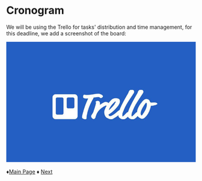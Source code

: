 # **Cronogram** 
We will be using the Trello for tasks' distribution and time management, for this deadline, we add a screenshot of the board:

 ![TrelloBoard](https://github.com/Edwin-Lines/Project-Cosmos/blob/main/Resources/Images/TrelloBoard_FirstDeadline.jpg)

 ♦[Main Page](https://github.com/Edwin-Lines/Project-Cosmos "Main Page") 
 ♦ [Next](https://github.com/Edwin-Lines/Project-Cosmos/blob/main/Documentation/Schedule%2C%20Team%20Roles%20%26%20Team%20Process/Team%20Process.md "Team Process")
